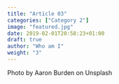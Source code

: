 ```yaml
---
title: "Article 03"
categories: ["Category 2"]
image: "featured.jpg"
date: 2019-02-01T20:58:23+01:00
draft: true
author: "Who am I"
weight: "3"
---
```


Photo by Aaron Burden on Unsplash

